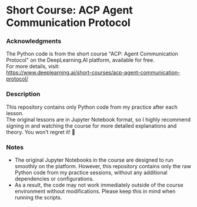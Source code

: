 # Short Course: ACP Agent Communication Protocol

### Acknowledgments
The Python code is from the short course "ACP: Agent Communication Protocol" on the DeepLearning.AI platform, available for free.  
For more details, visit:  
<https://www.deeplearning.ai/short-courses/acp-agent-communication-protocol/>

### Description
This repository contains only Python code from my practice after each lesson.  
The original lessons are in Jupyter Notebook format, so I highly recommend signing in and watching the course for more detailed explanations and theory. You won’t regret it! 🙂

### Notes
- The original Jupyter Notebooks in the course are designed to run smoothly on the platform. However, this repository contains only the raw Python code from my practice sessions, without any additional dependencies or configurations.
- As a result, the code may not work immediately outside of the course environment without modifications. Please keep this in mind when running the scripts.
